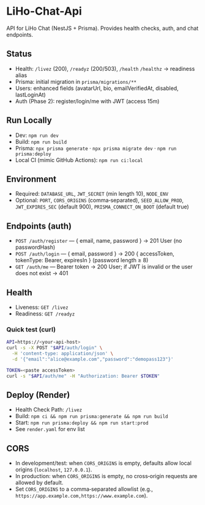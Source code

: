 # LiHo-Chat-Api

API for LiHo Chat (NestJS + Prisma). Provides health checks, auth, and chat endpoints.

## Status
- Health: `/livez` (200), `/readyz` (200/503), `/health` `/healthz` → readiness alias
- Prisma: initial migration in `prisma/migrations/**`
- Users: enhanced fields (avatarUrl, bio, emailVerifiedAt, disabled, lastLoginAt)
- Auth (Phase 2): register/login/me with JWT (access 15m)

## Run Locally
- Dev: `npm run dev`
- Build: `npm run build`
- Prisma: `npx prisma generate` · `npx prisma migrate dev` · `npm run prisma:deploy`
- Local CI (mimic GitHub Actions): `npm run ci:local`

## Environment
- Required: `DATABASE_URL`, `JWT_SECRET` (min length 10), `NODE_ENV`
- Optional: `PORT`, `CORS_ORIGINS` (comma‑separated), `SEED_ALLOW_PROD`, `JWT_EXPIRES_SEC` (default 900), `PRISMA_CONNECT_ON_BOOT` (default true)

## Endpoints (auth)
- `POST /auth/register` — { email, name, password } → 201 User (no passwordHash)
- `POST /auth/login` — { email, password } → 200 { accessToken, tokenType: Bearer, expiresIn } (password length ≥ 8)
- `GET /auth/me` — Bearer token → 200 User; if JWT is invalid or the user does not exist → 401

## Health
- Liveness: `GET /livez`
- Readiness: `GET /readyz`

### Quick test (curl)

```bash
API=https://<your-api-host>
curl -s -X POST "$API/auth/login" \
  -H 'content-type: application/json' \
  -d '{"email":"alice@example.com","password":"demopass123"}'

TOKEN=<paste accessToken>
curl -s "$API/auth/me" -H "Authorization: Bearer $TOKEN"
```

## Deploy (Render)
- Health Check Path: `/livez`
- Build: `npm ci && npm run prisma:generate && npm run build`
- Start: `npm run prisma:deploy && npm run start:prod`
- See `render.yaml` for env list

## CORS

- In development/test: when `CORS_ORIGINS` is empty, defaults allow local origins (`localhost`, `127.0.0.1`).
- In production: when `CORS_ORIGINS` is empty, no cross‑origin requests are allowed by default.
- Set `CORS_ORIGINS` to a comma‑separated allowlist (e.g., `https://app.example.com,https://www.example.com`).
